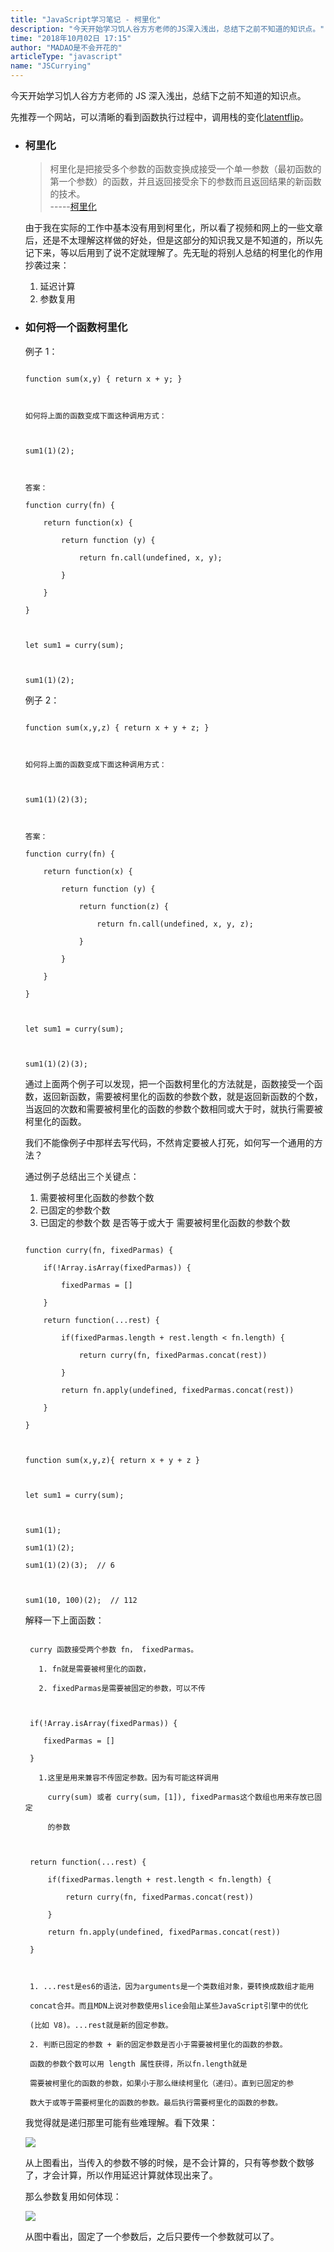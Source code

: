 ```yaml
---
title: "JavaScript学习笔记 - 柯里化"
description: "今天开始学习饥人谷方方老师的JS深入浅出，总结下之前不知道的知识点。"
time: "2018年10月02日 17:15"
author: "MADAO是不会开花的"
articleType: "javascript"
name: "JSCurrying"
---
```


今天开始学习饥人谷方方老师的 JS 深入浅出，总结下之前不知道的知识点。

先推荐一个网站，可以清晰的看到函数执行过程中，调用栈的变化[latentflip](http://latentflip.com/loupe/)。

- ### 柯里化

  > 柯里化是把接受多个参数的函数变换成接受一个单一参数（最初函数的第一个参数）的函数，并且返回接受余下的参数而且返回结果的新函数的技术。  
  > -----[柯里化](https://zh.wikipedia.org/wiki/%E6%9F%AF%E9%87%8C%E5%8C%96)

  由于我在实际的工作中基本没有用到柯里化，所以看了视频和网上的一些文章后，还是不太理解这样做的好处，但是这部分的知识我又是不知道的，所以先记下来，等以后用到了说不定就理解了。先无耻的将别人总结的柯里化的作用抄袭过来：

  1. 延迟计算
  2. 参数复用

- ### 如何将一个函数柯里化

  例子 1：

  ```

  function sum(x,y) { return x + y; }



  如何将上面的函数变成下面这种调用方式：



  sum1(1)(2);



  答案：

  function curry(fn) {

      return function(x) {

          return function (y) {

              return fn.call(undefined, x, y);

          }

      }

  }



  let sum1 = curry(sum);



  sum1(1)(2);

  ```

  例子 2：

  ```

  function sum(x,y,z) { return x + y + z; }



  如何将上面的函数变成下面这种调用方式：



  sum1(1)(2)(3);



  答案：

  function curry(fn) {

      return function(x) {

          return function (y) {

              return function(z) {

                  return fn.call(undefined, x, y, z);

              }

          }

      }

  }



  let sum1 = curry(sum);



  sum1(1)(2)(3);

  ```

  通过上面两个例子可以发现，把一个函数柯里化的方法就是，函数接受一个函数，返回新函数，需要被柯里化的函数的参数个数，就是返回新函数的个数，当返回的次数和需要被柯里化的函数的参数个数相同或大于时，就执行需要被柯里化的函数。

  我们不能像例子中那样去写代码，不然肯定要被人打死，如何写一个通用的方法？

  通过例子总结出三个关键点：

  1.  需要被柯里化函数的参数个数
  2.  已固定的参数个数
  3.  已固定的参数个数 是否等于或大于 需要被柯里化函数的参数个数

  ```

  function curry(fn, fixedParmas) {

      if(!Array.isArray(fixedParmas)) {

          fixedParmas = []

      }

      return function(...rest) {

          if(fixedParmas.length + rest.length < fn.length) {

              return curry(fn, fixedParmas.concat(rest))

          }

          return fn.apply(undefined, fixedParmas.concat(rest))

      }

  }



  function sum(x,y,z){ return x + y + z }



  let sum1 = curry(sum);



  sum1(1);

  sum1(1)(2);

  sum1(1)(2)(3);  // 6



  sum1(10, 100)(2);  // 112

  ```

  解释一下上面函数：

  ```

   curry 函数接受两个参数 fn， fixedParmas。

     1. fn就是需要被柯里化的函数，

     2. fixedParmas是需要被固定的参数，可以不传



   if(!Array.isArray(fixedParmas)) {

      fixedParmas = []

   }

     1.这里是用来兼容不传固定参数。因为有可能这样调用

       curry(sum) 或者 curry(sum，[1]), fixedParmas这个数组也用来存放已固定

       的参数



   return function(...rest) {

       if(fixedParmas.length + rest.length < fn.length) {

           return curry(fn, fixedParmas.concat(rest))

       }

       return fn.apply(undefined, fixedParmas.concat(rest))

   }



   1. ...rest是es6的语法，因为arguments是一个类数组对象，要转换成数组才能用

   concat合并。而且MDN上说对参数使用slice会阻止某些JavaScript引擎中的优化

   (比如 V8)。...rest就是新的固定参数。

   2. 判断已固定的参数 + 新的固定参数是否小于需要被柯里化的函数的参数。

   函数的参数个数可以用 length 属性获得，所以fn.length就是

   需要被柯里化的函数的参数，如果小于那么继续柯里化（递归）。直到已固定的参

   数大于或等于需要柯里化的函数的参数。最后执行需要柯里化的函数的参数。

  ```

  我觉得就是递归那里可能有些难理解。看下效果：

  ![](/caisr.github.io/articlesImages/javascript/curry/image.png)

  从上图看出，当传入的参数不够的时候，是不会计算的，只有等参数个数够了，才会计算，所以作用延迟计算就体现出来了。

  那么参数复用如何体现：

  ![](/caisr.github.io/articlesImages/javascript/curry/image1.png)

  从图中看出，固定了一个参数后，之后只要传一个参数就可以了。
